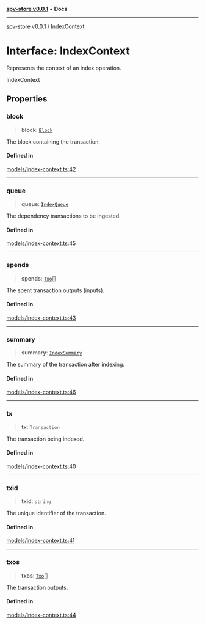 [**spv-store v0.0.1**](../README.md) • **Docs**

***

[spv-store v0.0.1](../globals.md) / IndexContext

# Interface: IndexContext

Represents the context of an index operation.

 IndexContext

## Properties

### block

> **block**: [`Block`](../classes/Block.md)

The block containing the transaction.

#### Defined in

[models/index-context.ts:42](https://github.com/shruggr/ts-casemod-spv/blob/e58946f83152e9deb265157899c0af08eff6c009/src/models/index-context.ts#L42)

***

### queue

> **queue**: [`IndexQueue`](../type-aliases/IndexQueue.md)

The dependency transactions to be ingested.

#### Defined in

[models/index-context.ts:45](https://github.com/shruggr/ts-casemod-spv/blob/e58946f83152e9deb265157899c0af08eff6c009/src/models/index-context.ts#L45)

***

### spends

> **spends**: [`Txo`](../classes/Txo.md)[]

The spent transaction outputs (inputs).

#### Defined in

[models/index-context.ts:43](https://github.com/shruggr/ts-casemod-spv/blob/e58946f83152e9deb265157899c0af08eff6c009/src/models/index-context.ts#L43)

***

### summary

> **summary**: [`IndexSummary`](../type-aliases/IndexSummary.md)

The summary of the transaction after indexing.

#### Defined in

[models/index-context.ts:46](https://github.com/shruggr/ts-casemod-spv/blob/e58946f83152e9deb265157899c0af08eff6c009/src/models/index-context.ts#L46)

***

### tx

> **tx**: `Transaction`

The transaction being indexed.

#### Defined in

[models/index-context.ts:40](https://github.com/shruggr/ts-casemod-spv/blob/e58946f83152e9deb265157899c0af08eff6c009/src/models/index-context.ts#L40)

***

### txid

> **txid**: `string`

The unique identifier of the transaction.

#### Defined in

[models/index-context.ts:41](https://github.com/shruggr/ts-casemod-spv/blob/e58946f83152e9deb265157899c0af08eff6c009/src/models/index-context.ts#L41)

***

### txos

> **txos**: [`Txo`](../classes/Txo.md)[]

The transaction outputs.

#### Defined in

[models/index-context.ts:44](https://github.com/shruggr/ts-casemod-spv/blob/e58946f83152e9deb265157899c0af08eff6c009/src/models/index-context.ts#L44)

